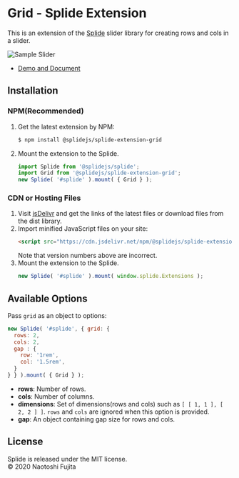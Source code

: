 # Grid - Splide Extension
This is an extension of the [Splide](https://github.com/Splidejs/splide) slider library for creating rows and cols in a slider.

![Sample Slider](./images/sample01.png)

* [Demo and Document](https://splidejs.com/extension-grid/)

## Installation
### NPM(Recommended)
1. Get the latest extension by NPM:
    ```bash
    $ npm install @splidejs/splide-extension-grid
    ```
1. Mount the extension to the Splide.
    ```javascript
    import Splide from '@splidejs/splide';
    import Grid from '@splidejs/splide-extension-grid';
    new Splide( '#splide' ).mount( { Grid } );
    ```
    
### CDN or Hosting Files
1. Visit [jsDelivr](https://www.jsdelivr.com/package/npm/@splidejs/splide-extension-grid) and get the links of the latest files or download files from the dist library.
1. Import minified JavaScript files on your site:
    ```html
    <script src="https://cdn.jsdelivr.net/npm/@splidejs/splide-extension-grid@0.1.2/dist/js/splide-extension-grid.min.js">
    ```
    Note that version numbers above are incorrect.
1. Mount the extension to the Splide.
    ```javascript
    new Splide( '#splide' ).mount( window.splide.Extensions );
    ```

## Available Options
Pass `grid` as an object to options:
```javascript
new Splide( '#splide', { grid: {
  rows: 2,
  cols: 2,
  gap : {
    row: '1rem',
    col: '1.5rem',
  }
} } ).mount( { Grid } );
```

* **rows**: Number of rows.
* **cols**: Number of columns.
* **dimensions**: Set of dimensions(rows and cols) such as `[ [ 1, 1 ], [ 2, 2 ] ]`. `rows` and `cols` are ignored when this option is provided.
* **gap**: An object containing gap size for rows and cols.

## License
Splide is released under the MIT license.  
© 2020 Naotoshi Fujita
